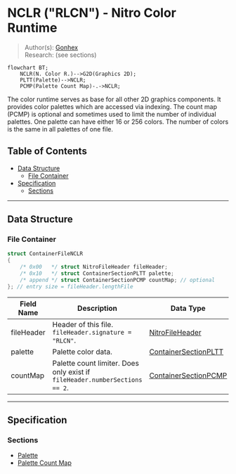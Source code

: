 # NCLR ("RLCN") - Nitro Color Runtime
> Author(s): [Gonhex](https://github.com/Gonhex) <br />
> Research: (see sections)

```mermaid
flowchart BT;
    NCLR(N. Color R.)-->G2D(Graphics 2D);
    PLTT(Palette)-->NCLR;
    PCMP(Palette Count Map)-.->NCLR;
```
The color runtime serves as base for all other 2D graphics components. It provides color palettes which are accessed via indexing. The count map (PCMP) is optional and sometimes used to limit the number of individual palettes. One palette can have either 16 or 256 colors. The number of colors is the same in all palettes of one file. 

## Table of Contents
* [Data Structure](#data-structure)
  * [File Container](#file-container)
* [Specification](#specification)
  * [Sections](#sections)

---
## Data Structure

### File Container
```c
struct ContainerFileNCLR
{
    /* 0x00   */ struct NitroFileHeader fileHeader;
    /* 0x10   */ struct ContainerSectionPLTT palette;
    /* append */ struct ContainerSectionPCMP countMap; // optional
}; // entry size = fileHeader.lengthFile
```
| Field Name      | Description                                                                             | Data Type    |
|-----------------|-----------------------------------------------------------------------------------------|--------------|
| fileHeader      | Header of this file. `fileHeader.signature = "RLCN"`.                       | [NitroFileHeader](../nitro_overview.md#nitro-file-header) |
| palette         | Palette color data.                                                         | [ContainerSectionPLTT](section_pltt.md#section-container) |
| countMap        | Palette count limiter. Does only exist if `fileHeader.numberSections == 2`. | [ContainerSectionPCMP](section_pcmp.md#section-container) |

---
## Specification

### Sections
* [Palette](section_pltt.md)
* [Palette Count Map](section_pcmp.md)
